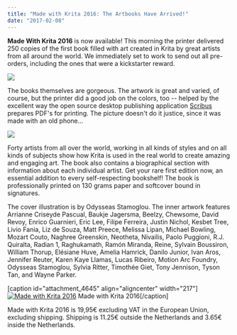 ```yaml
---
title: "Made with Krita 2016: The Artbooks Have Arrived!"
date: "2017-02-08"
---
```


**Made With Krita 2016** is now available! This morning the printer delivered 250 copies of the first book filled with art created in Krita by great artists from all around the world. We immediately set to work to send out all pre-orders, including the ones that were a kickstarter reward.

[![](../images/sending-out-225x300.jpg)](https://krita.org/wp-content/uploads/2017/02/sending-out.jpg)

The books themselves are gorgeous. The artwork is great and varied, of course, but the printer did a good job on the colors, too -- helped by the excellent way the open source desktop publishing application [Scribus](https://www.scribus.net) prepares PDF's for printing. The picture doesn't do it justice, since it was made with an old phone...

[![](../images/artbook-spread-300x225.jpg)](https://krita.org/wp-content/uploads/2017/02/artbook-spread.jpg)

Forty artists from all over the world, working in all kinds of styles and on all kinds of subjects show how Krita is used in the real world to create amazing and engaging art. The book also contains a biographical section with information about each individual artist. Get your rare first edition now, an essential addition to every self-respecting bookshelf! The book is professionally printed on 130 grams paper and softcover bound in signatures.

The cover illustration is by Odysseas Stamoglou. The inner artwork features Arrianne Criseyde Pascual, Baukje Jagersma, Beelzy, Chewsome, David Revoy, Enrico Guarnieri, Eric Lee, Filipe Ferreira, Justin Nichol, Kesbet Tree, Livio Fania, Liz de Souza, Matt Preece, Melissa Lipan, Michael Bowling, Mozart Couto, Naghree Greenskin, Neotheta, Nivailis, Paolo Puggioni, R.J. Quiralta, Radian 1, Raghukamath, Ramón Miranda, Reine, Sylvain Boussiron, William Thorup, Elésiane Huve, Amelia Hamrick, Danilo Junior, Ivan Aros, Jennifer Reuter, Karen Kaye Llamas, Lucas Ribeiro, Motion Arc Foundry, Odysseas Stamoglou, Sylvia Ritter, Timothée Giet, Tony Jennison, Tyson Tan, and Wayne Parker.

\[caption id="attachment\_4645" align="aligncenter" width="217"\][![Made with Krita 2016](../images/cover_small-217x300.png)](https://krita.org/wp-content/uploads/2016/12/cover_small.png) Made with Krita 2016\[/caption\]

Made with Krita 2016 is 19,95€ excluding VAT in the European Union, excluding shipping. Shipping is 11.25€ outside the Netherlands and 3.65€ inside the Netherlands.
